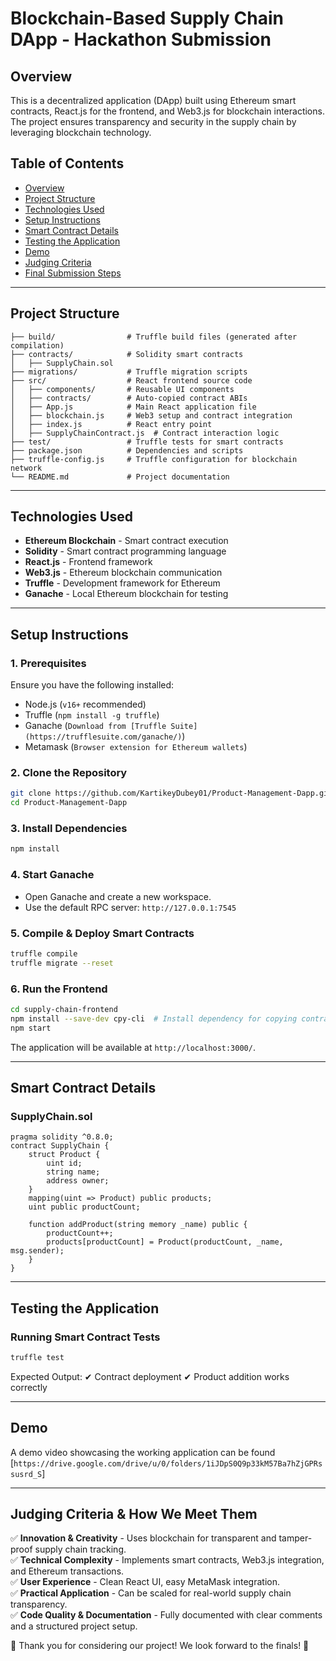 # Blockchain-Based Supply Chain DApp - Hackathon Submission

## Overview

This is a decentralized application (DApp) built using Ethereum smart contracts, React.js for the frontend, and Web3.js for blockchain interactions. The project ensures transparency and security in the supply chain by leveraging blockchain technology.

## Table of Contents

- [Overview](#overview)
- [Project Structure](#project-structure)
- [Technologies Used](#technologies-used)
- [Setup Instructions](#setup-instructions)
- [Smart Contract Details](#smart-contract-details)
- [Testing the Application](#testing-the-application)
- [Demo](#demo)
- [Judging Criteria](#judging-criteria)
- [Final Submission Steps](#final-submission-steps)

---

## Project Structure

```
├── build/                # Truffle build files (generated after compilation)
├── contracts/            # Solidity smart contracts
│   ├── SupplyChain.sol
├── migrations/           # Truffle migration scripts
├── src/                  # React frontend source code
│   ├── components/       # Reusable UI components
│   ├── contracts/        # Auto-copied contract ABIs
│   ├── App.js            # Main React application file
│   ├── blockchain.js     # Web3 setup and contract integration
│   ├── index.js          # React entry point
│   ├── SupplyChainContract.js  # Contract interaction logic
├── test/                 # Truffle tests for smart contracts
├── package.json          # Dependencies and scripts
├── truffle-config.js     # Truffle configuration for blockchain network
└── README.md             # Project documentation
```

---

## Technologies Used

- **Ethereum Blockchain** - Smart contract execution
- **Solidity** - Smart contract programming language
- **React.js** - Frontend framework
- **Web3.js** - Ethereum blockchain communication
- **Truffle** - Development framework for Ethereum
- **Ganache** - Local Ethereum blockchain for testing

---

## Setup Instructions

### 1. Prerequisites

Ensure you have the following installed:

- Node.js (`v16+` recommended)
- Truffle (`npm install -g truffle`)
- Ganache (`Download from [Truffle Suite](https://trufflesuite.com/ganache/)`)
- Metamask (`Browser extension for Ethereum wallets`)

### 2. Clone the Repository

```sh
git clone https://github.com/KartikeyDubey01/Product-Management-Dapp.git
cd Product-Management-Dapp
```

### 3. Install Dependencies

```sh
npm install
```

### 4. Start Ganache

- Open Ganache and create a new workspace.
- Use the default RPC server: `http://127.0.0.1:7545`

### 5. Compile & Deploy Smart Contracts

```sh
truffle compile
truffle migrate --reset
```

### 6. Run the Frontend

```sh
cd supply-chain-frontend
npm install --save-dev cpy-cli  # Install dependency for copying contract JSON files
npm start
```

The application will be available at `http://localhost:3000/`.

---

## Smart Contract Details

### SupplyChain.sol

```solidity
pragma solidity ^0.8.0;
contract SupplyChain {
    struct Product {
        uint id;
        string name;
        address owner;
    }
    mapping(uint => Product) public products;
    uint public productCount;
    
    function addProduct(string memory _name) public {
        productCount++;
        products[productCount] = Product(productCount, _name, msg.sender);
    }
}
```

---

## Testing the Application

### Running Smart Contract Tests

```sh
truffle test
```

Expected Output: ✔ Contract deployment ✔ Product addition works correctly

---

## Demo

A demo video showcasing the working application can be found [`https://drive.google.com/drive/u/0/folders/1iJDpS0Q9p33kM57Ba7hZjGPRssusrd_S`]

---

## Judging Criteria & How We Meet Them

✅ **Innovation & Creativity** - Uses blockchain for transparent and tamper-proof supply chain tracking.\
✅ **Technical Complexity** - Implements smart contracts, Web3.js integration, and Ethereum transactions.\
✅ **User Experience** - Clean React UI, easy MetaMask integration.\
✅ **Practical Application** - Can be scaled for real-world supply chain transparency.\
✅ **Code Quality & Documentation** - Fully documented with clear comments and a structured project setup.

🎉 Thank you for considering our project! We look forward to the finals! 🚀

